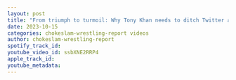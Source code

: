 ```yaml
---
layout: post
title: "From triumph to turmoil: Why Tony Khan needs to ditch Twitter after WWE's blow? Ep# 165"
date: 2023-10-15
categories: chokeslam-wrestling-report videos
author: chokeslam-wrestling-report
spotify_track_id: 
youtube_video_id: ssbXNE2RRP4
apple_track_id: 
youtube_metadata: 
---
```

